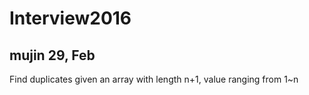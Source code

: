 # Interview2016
## mujin 29, Feb
Find duplicates given an array with length n+1, value ranging from 1~n

